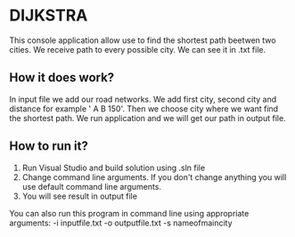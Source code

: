 # DIJKSTRA 
This console application allow use to find the shortest path beetwen two cities. We receive path to every possible city.  We can see it in .txt file. 
## How it does work? 
In input file we add our road networks. We add first city, second city and distance for example ' A B 150'. Then we choose city where we want find the shortest path. We run application and we will get our path in output file. 
## How to run it? 
1. Run Visual Studio and build solution using .sln file
2. Change command line arguments. If you don't change anything you will use default command line arguments.
3. You will see result in output file

You can also run this program in command line using appropriate arguments: -i inputfile.txt -o outputfile.txt -s nameofmaincity
